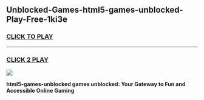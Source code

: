 
## Unblocked-Games-html5-games-unblocked-Play-Free-1ki3e
<h3>
<a href="https://premium76.site?title=html5-games-unblocked&ref=19M">CLICK TO PLAY</a></h3>
<hr>

<h3>
<a href="https://premium76.site?title=html5-games-unblocked&ref=19M">CLICK 2 PLAY</a>
  
</h3>

<a href="https://premium76.site?title=html5-games-unblocked&ref=19M"><img src="https://clearcache.store/games.png"></a>


**html5-games-unblocked games unblocked: Your Gateway to Fun and Accessible Online Gaming**
